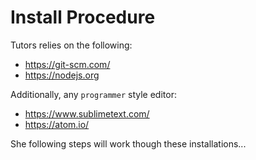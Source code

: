 # Install Procedure

Tutors relies on the following:

- <https://git-scm.com/>
- <https://nodejs.org>

Additionally, any `programmer` style editor:

- <https://www.sublimetext.com/>
- <https://atom.io/>

She following steps will work though these installations...
